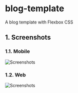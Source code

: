 # blog-template

A blog template with Flexbox CSS

## 1. Screenshots


### 1.1. Mobile
![Screenshots](http://i68.tinypic.com/4rvwh2.png)

### 1.2. Web
![Screenshots](http://i63.tinypic.com/m7ytkx.png)
